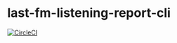 # last-fm-listening-report-cli

[![CircleCI](https://circleci.com/gh/sakai-akinobu/last-fm-listening-report-cli.svg?style=svg)](https://circleci.com/gh/sakai-akinobu/last-fm-listening-report-cli)
